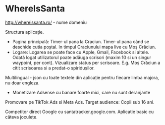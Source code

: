 # WhereIsSanta
http://whereissanta.ro/ - nume domeniu

Structura aplicație.
- Pagina principală:
Timer-ul pana la Craciun.
Timer-ul pana când se deschide cutia poștal.
In timpul Craciunului mapa live cu Moș Crăciun.
- Logare:
Logarea se poate face cu Apple, Gmail, Facebook si altele.
Odată logat utilizatorul poate adăuga scrisori (maxim 10 si un singur waypoint, per cont).
Vizualizare status per scrisoare. E.g. Moș Crăciun a citit scrisoarea si a predat-o spiridușilor.

Multilingual - json cu toate textele din aplicație pentru fiecare limba majora, nu doar engleza.

- Monetizare
Adsense cu banare foarte mici, care nu sunt deranjante

Promovare pe TikTok Ads si Meta Ads.
Target audience: Copii sub 16 ani.

Competitor direct Google cu santatracker.google.com.
Aplicatie basic cu câteva joculețe.
